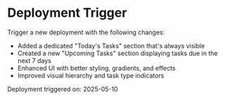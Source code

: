 # Deployment Trigger

Trigger a new deployment with the following changes:
- Added a dedicated "Today's Tasks" section that's always visible
- Created a new "Upcoming Tasks" section displaying tasks due in the next 7 days
- Enhanced UI with better styling, gradients, and effects
- Improved visual hierarchy and task type indicators

Deployment triggered on: 2025-05-10